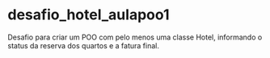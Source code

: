 # desafio_hotel_aulapoo1
Desafio para criar um POO com pelo menos uma classe Hotel, informando o status da reserva dos quartos e a fatura final.
